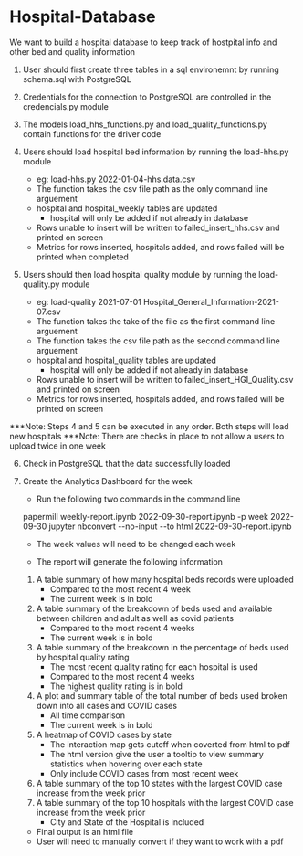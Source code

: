 # Hospital-Database

We want to build a hospital database to keep track of hostpital info and other bed and quality information

1. User should first create three tables in a sql environemnt by running schema.sql with PostgreSQL

2. Credentials for the connection to PostgreSQL are controlled in the credencials.py module

3. The models load_hhs_functions.py and load_quality_functions.py contain functions for the driver code

4. Users should load hospital bed information by running the load-hhs.py module
	- eg: load-hhs.py 2022-01-04-hhs.data.csv
	- The function takes the csv file path as the only command line arguement
	- hospital and hospital_weekly tables are updated
		- hospital will only be added if not already in database
	- Rows unable to insert will be written to failed_insert_hhs.csv and printed on screen
	- Metrics for rows inserted, hospitals added, and rows failed will be printed when completed

5. Users should then load hospital quality module by running the load-quality.py module
	- eg: load-quality 2021-07-01 Hospital_General_Information-2021-07.csv
	- The function takes the take of the file as the first command line arguement
	- The function takes the csv file path as the second command line arguement
	- hospital and hospital_quality tables are updated
		- hospital will only be added if not already in database
	- Rows unable to insert will be written to failed_insert_HGI_Quality.csv and printed on screen
	- Metrics for rows inserted, hospitals added, and rows failed will be printed on screen

***Note: Steps 4 and 5 can be executed in any order. Both steps will load new hospitals
***Note: There are checks in place to not allow a users to upload twice in one week

6. Check in PostgreSQL that the data successfully loaded

7. Create the Analytics Dashboard for the week
	- Run the following two commands in the command line

	papermill weekly-report.ipynb 2022-09-30-report.ipynb -p week 2022-09-30
	jupyter nbconvert --no-input --to html 2022-09-30-report.ipynb

	- The week values will need to be changed each week

	- The report will generate the following information

	1. A table summary of how many hospital beds records were uploaded
		- Compared to the most recent 4 week
		- The current week is in bold
	2. A table summary of the breakdown of beds used and available between children and adult as well as covid patients
		- Compared to the most recent 4 weeks
		- The current week is in bold
	3. A table summary of the breakdown in the percentage of beds used by hospital quality rating
		- The most recent quality rating for each hospital is used
		- Compared to the most recent 4 weeks
		- The highest quality rating is in bold
	4. A plot and summary table of the total number of beds used broken down into all cases and COVID cases
		- All time comparison
		- The current week is in bold
	5. A heatmap of COVID cases by state
		- The interaction map gets cutoff when coverted from html to pdf
		- The html version give the user a tooltip to view summary statistics when hovering over each state
		- Only include COVID cases from most recent week
	6. A table summary of the top 10 states with the largest COVID case increase from the week prior
	7. A table summary of the top 10 hospitals with the largest COVID case increase from the week prior
		- City and State of the Hospital is included

	- Final output is an html file
	- User will need to manually convert if they want to work with a pdf
